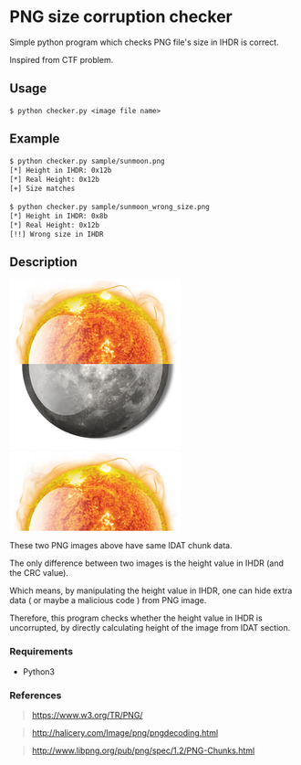 # PNG size corruption checker

Simple python program which checks PNG file's size in IHDR is correct.

Inspired from CTF problem.

## Usage

    $ python checker.py <image file name>

## Example

    $ python checker.py sample/sunmoon.png
    [*] Height in IHDR: 0x12b
    [*] Real Height: 0x12b
    [+] Size matches

    $ python checker.py sample/sunmoon_wrong_size.png
    [*] Height in IHDR: 0x8b
    [*] Real Height: 0x12b
    [!!] Wrong size in IHDR

## Description

<img src="sample/sunmoon.png"> <img src="sample/sunmoon_wrong_size.png">

These two PNG images above have same IDAT chunk data.

The only difference between two images is the height value in IHDR (and the CRC value).

Which means, by manipulating the height value in IHDR, one can hide extra data ( or maybe a malicious code ) from PNG image.

Therefore, this program checks whether the height value in IHDR is uncorrupted, by directly calculating height of the image from IDAT section.

### Requirements

- Python3

### References

> https://www.w3.org/TR/PNG/

> http://halicery.com/Image/png/pngdecoding.html

> http://www.libpng.org/pub/png/spec/1.2/PNG-Chunks.html
